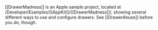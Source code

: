 [[DrawerMadness]] is an Apple sample project, located at /Developer/Examples/[[AppKit]]/[[DrawerMadness]]/, showing several different ways to use and configure drawers. See [[DrawerAbuse]] before you do, though.